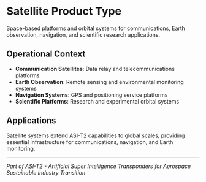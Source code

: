 # Satellite Product Type

Space-based platforms and orbital systems for communications, Earth observation, navigation, and scientific research applications.

## Operational Context

- **Communication Satellites**: Data relay and telecommunications platforms
- **Earth Observation**: Remote sensing and environmental monitoring systems
- **Navigation Systems**: GPS and positioning service platforms
- **Scientific Platforms**: Research and experimental orbital systems

## Applications

Satellite systems extend ASI-T2 capabilities to global scales, providing essential infrastructure for communications, navigation, and Earth monitoring.

---

*Part of ASI-T2 - Artificial Super Intelligence Transponders for Aerospace Sustainable Industry Transition*